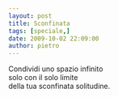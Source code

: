```yaml
---
layout: post
title: Sconfinata
tags: [speciale,]
date: 2009-10-02 22:09:00
author: pietro
---
```

Condividi uno spazio infinito<br/>solo con il solo limite<br/>della tua sconfinata solitudine.
